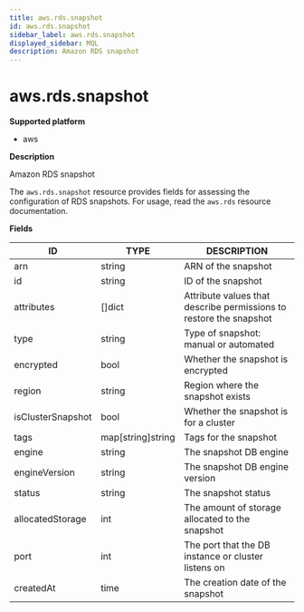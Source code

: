 ```yaml
---
title: aws.rds.snapshot
id: aws.rds.snapshot
sidebar_label: aws.rds.snapshot
displayed_sidebar: MQL
description: Amazon RDS snapshot
---
```


# aws.rds.snapshot

**Supported platform**

- aws

**Description**

Amazon RDS snapshot

The `aws.rds.snapshot` resource provides fields for assessing the configuration of RDS snapshots. For usage, read the `aws.rds` resource documentation.

**Fields**

| ID                | TYPE              | DESCRIPTION                                                        |
| ----------------- | ----------------- | ------------------------------------------------------------------ |
| arn               | string            | ARN of the snapshot                                                |
| id                | string            | ID of the snapshot                                                 |
| attributes        | &#91;&#93;dict    | Attribute values that describe permissions to restore the snapshot |
| type              | string            | Type of snapshot: manual or automated                              |
| encrypted         | bool              | Whether the snapshot is encrypted                                  |
| region            | string            | Region where the snapshot exists                                   |
| isClusterSnapshot | bool              | Whether the snapshot is for a cluster                              |
| tags              | map[string]string | Tags for the snapshot                                              |
| engine            | string            | The snapshot DB engine                                             |
| engineVersion     | string            | The snapshot DB engine version                                     |
| status            | string            | The snapshot status                                                |
| allocatedStorage  | int               | The amount of storage allocated to the snapshot                    |
| port              | int               | The port that the DB instance or cluster listens on                |
| createdAt         | time              | The creation date of the snapshot                                  |
